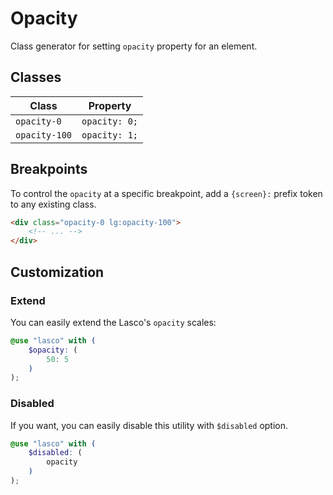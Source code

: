 # Opacity

Class generator for setting `opacity` property for an element.

## Classes

| Class         | Property      |
|---------------|---------------|
| `opacity-0`   | `opacity: 0;` |
| `opacity-100` | `opacity: 1;` |

## Breakpoints

To control the `opacity` at a specific breakpoint, add a `{screen}:` prefix token to any existing class.

```html
<div class="opacity-0 lg:opacity-100">
    <!-- ... -->
</div>
```

## Customization

### Extend

You can easily extend the Lasco's `opacity` scales:

```scss
@use "lasco" with (
    $opacity: (
        50: 5
    )
);
```

### Disabled

If you want, you can easily disable this utility with `$disabled` option.

```scss
@use "lasco" with (
    $disabled: (
        opacity
    )
);
```
